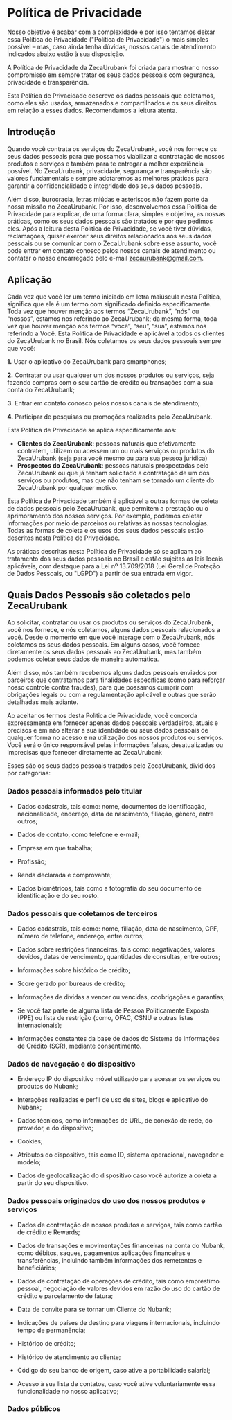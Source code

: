 # Política de Privacidade

Nosso objetivo é acabar com a complexidade e por isso tentamos deixar essa 
Política de Privacidade ("Política de Privacidade")
o mais simples possível – mas, caso ainda tenha dúvidas, 
nossos canais de atendimento indicados abaixo estão à sua disposição.

A Política de Privacidade da ZecaUrubank foi 
criada para mostrar o nosso compromisso em sempre tratar os seus dados pessoais com 
segurança, privacidade e transparência.

Esta Política de Privacidade descreve os dados pessoais que coletamos, como eles são usados, 
armazenados e compartilhados e os seus direitos em relação a esses dados. Recomendamos a leitura atenta.

## Introdução

Quando você contrata os serviços do ZecaUrubank, você nos fornece os seus 
dados pessoais para que possamos viabilizar a contratação de nossos produtos e serviços e também 
para te entregar a melhor experiência possível. No ZecaUrubank, privacidade, segurança e transparência 
são valores fundamentais e sempre adotaremos as melhores práticas para garantir a confidencialidade 
e integridade dos seus dados pessoais.

Além disso, burocracia, letras miúdas e asteriscos não fazem parte da nossa missão no ZecaUrubank. Por isso, desenvolvemos essa Política
de Privacidade para explicar, de uma forma clara, simples e objetiva, as nossas práticas, como os seus 
dados pessoais são tratados e por que pedimos eles.
Após a leitura desta Política de Privacidade, se você tiver dúvidas, reclamações, 
quiser exercer seus direitos relacionados aos seus dados pessoais ou se comunicar com o 
ZecaUrubank sobre esse assunto, você pode entrar em contato conosco pelos nossos canais de 
atendimento ou contatar o nosso encarregado pelo e-mail zecaurubank@gmail.com.

## Aplicação

Cada vez que você ler um termo iniciado em letra maiúscula nesta Política, significa que 
ele é um termo com significado definido especificamente.
Toda vez que houver menção aos termos “ZecaUrubank”, “nós” ou “nossos”, estamos nos referindo ao ZecaUrubank;
da mesma forma, toda vez que houver menção aos termos “você”, “seu”, “sua”, estamos nos referindo a Você.
Esta Política de Privacidade é aplicável a todos os clientes do ZecaUrubank no Brasil. Nós coletamos os seus dados pessoais sempre que você:

**1.** Usar o aplicativo do ZecaUrubank para smartphones; <br>

**2.** Contratar ou usar qualquer um dos nossos produtos ou serviços, seja  
fazendo compras com o seu cartão de crédito ou transações com a sua conta do ZecaUrubank; <br>

**3.** Entrar em contato conosco pelos nossos canais de atendimento; <br>

**4.** Participar de pesquisas ou promoções realizadas pelo ZecaUrubank.

Esta Política de Privacidade se aplica especificamente aos:

- **Clientes do ZecaUrubank**: pessoas naturais que efetivamente contratem, utilizem 
ou acessem um ou mais serviços ou produtos do ZecaUrubank (seja para você mesmo ou para sua pessoa jurídica)
- **Prospectos do ZecaUrubank**: pessoas naturais prospectadas pelo ZecaUrubank ou que já tenham solicitado 
a contratação de um dos serviços ou produtos, mas que não tenham se tornado um cliente do ZecaUrubank por qualquer motivo.

Esta Política de Privacidade também é aplicável a outras formas de coleta de dados 
pessoais pelo ZecaUrubank, que permitem a prestação ou o aprimoramento dos nossos serviços. 
Por exemplo, podemos coletar informações por meio de parceiros ou relativas às nossas 
tecnologias. Todas as formas de coleta e os usos dos seus dados pessoais estão descritos nesta Política de Privacidade.

As práticas descritas nesta Política de Privacidade só se aplicam ao tratamento dos seus dados 
pessoais no Brasil e estão sujeitas às leis locais aplicáveis, com destaque para a Lei nº 13.709/2018 
(Lei Geral de Proteção de Dados Pessoais, ou "LGPD") a partir de sua entrada em vigor.

## Quais Dados Pessoais são coletados pelo ZecaUrubank

Ao solicitar, contratar ou usar os produtos ou serviços do ZecaUrubank, você nos 
fornece, e nós coletamos, alguns dados pessoais relacionados a você. Desde o momento 
em que você interage com o ZecaUrubank, nós coletamos os seus dados pessoais. Em alguns casos, 
você fornece diretamente os seus dados pessoais ao ZecaUrubank, mas também podemos coletar seus dados de maneira automática.

Além disso, nós também recebemos alguns dados pessoais enviados por parceiros que contratamos para 
finalidades específicas (como para reforçar nosso controle contra fraudes), para que possamos cumprir 
com obrigações legais ou com a regulamentação aplicável e outras que serão detalhadas mais adiante.

Ao aceitar os termos desta Política de Privacidade, você concorda expressamente em 
fornecer apenas dados pessoais verdadeiros, atuais e precisos e em não alterar a sua 
identidade ou seus dados pessoais de qualquer forma no acesso e na utilização dos nossos 
produtos ou serviços. Você será o único responsável pelas informações falsas, desatualizadas ou 
imprecisas que fornecer diretamente ao ZecaUrubank

Esses são os seus dados pessoais tratados pelo ZecaUrubank, divididos por categorias:

### Dados pessoais informados pelo titular

- Dados cadastrais, tais como: nome, documentos de identificação, nacionalidade, endereço, data de nascimento, filiação, gênero, entre outros; <br>

- Dados de contato, como telefone e e-mail;     

- Empresa em que trabalha; <br>

- Profissão; <br>

- Renda declarada e comprovante; <br>

- Dados biométricos, tais como a fotografia do seu documento de identificação e do seu rosto.


### Dados pessoais que coletamos de terceiros

- Dados cadastrais, tais como: nome, filiação, data de nascimento, CPF, número de telefone, endereço, entre outros; <br>

- Dados sobre restrições financeiras, tais como: negativações, valores devidos, datas de vencimento, quantidades de consultas, entre outros; <br>

- Informações sobre histórico de crédito; <br>

- Score gerado por bureaus de crédito; <br>

- Informações de dívidas a vencer ou vencidas, coobrigações e garantias; <br>

- Se você faz parte de alguma lista de Pessoa Politicamente Exposta (PPE) ou lista de restrição (como, OFAC, CSNU e outras listas internacionais); <br>

- Informações constantes da base de dados do Sistema de Informações de Crédito (SCR), mediante consentimento. <br>

### Dados de navegação e do dispositivo

- Endereço IP do dispositivo móvel utilizado para acessar os serviços ou produtos do Nubank; <br>

- Interações realizadas e perfil de uso de sites, blogs e aplicativo do Nubank; <br>

- Dados técnicos, como informações de URL, de conexão de rede, do provedor, e do dispositivo; <br>

- Cookies; <br>

- Atributos do dispositivo, tais como ID, sistema operacional, navegador e modelo; <br>

- Dados de geolocalização do dispositivo caso você autorize a coleta a partir do seu dispositivo. <br>


### Dados pessoais originados do uso dos nossos produtos e serviços

- Dados de contratação de nossos produtos e serviços, tais como cartão de crédito e Rewards; <br>

- Dados de transações e movimentações financeiras na conta do Nubank, como débitos, saques, pagamentos 
aplicações financeiras e transferências, incluindo também informações dos remetentes e beneficiários; <br>

- Dados de contratação de operações de crédito, tais como empréstimo pessoal, negociação de valores 
devidos em razão do uso do cartão de crédito e parcelamento de fatura; <br>

- Data de convite para se tornar um Cliente do Nubank; <br>

- Indicações de países de destino para viagens internacionais, incluindo tempo de permanência; <br>

- Histórico de crédito; <br>

- Histórico de atendimento ao cliente; <br>

- Código do seu banco de origem, caso ative a portabilidade salarial; <br>

- Acesso à sua lista de contatos, caso você  ative voluntariamente essa funcionalidade no nosso aplicativo; <br>

### Dados públicos










